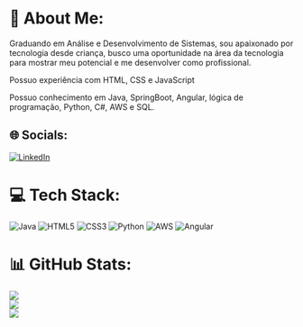 # 💫 About Me:
Graduando em Análise e Desenvolvimento de Sistemas, sou apaixonado por tecnologia desde criança, busco uma oportunidade na área da tecnologia para mostrar meu potencial e me desenvolver como profissional.

Possuo experiência com HTML, CSS e JavaScript

Possuo conhecimento em Java, SpringBoot, Angular, lógica de programação, Python, C#, AWS e SQL.

## 🌐 Socials:
[![LinkedIn](https://img.shields.io/badge/LinkedIn-%230077B5.svg?logo=linkedin&logoColor=white)](https://linkedin.com/in/gabriel-gomes-g9) 

# 💻 Tech Stack:
![Java](https://img.shields.io/badge/java-%23ED8B00.svg?style=for-the-badge&logo=openjdk&logoColor=white) ![HTML5](https://img.shields.io/badge/html5-%23E34F26.svg?style=for-the-badge&logo=html5&logoColor=white) ![CSS3](https://img.shields.io/badge/css3-%231572B6.svg?style=for-the-badge&logo=css3&logoColor=white) ![Python](https://img.shields.io/badge/python-3670A0?style=for-the-badge&logo=python&logoColor=ffdd54) ![AWS](https://img.shields.io/badge/AWS-%23FF9900.svg?style=for-the-badge&logo=amazon-aws&logoColor=white) ![Angular](https://img.shields.io/badge/angular-%23DD0031.svg?style=for-the-badge&logo=angular&logoColor=white)
# 📊 GitHub Stats:
![](https://github-readme-stats.vercel.app/api?username=GabrielGomeeS&theme=prussian&hide_border=false&include_all_commits=true&count_private=false)<br/>
![](https://github-readme-streak-stats.herokuapp.com/?user=GabrielGomeeS&theme=prussian&hide_border=false)<br/>
![](https://github-readme-stats.vercel.app/api/top-langs/?username=GabrielGomeeS&theme=prussian&hide_border=false&include_all_commits=true&count_private=false&layout=compact)

<!-- Proudly created with GPRM ( https://gprm.itsvg.in ) -->

